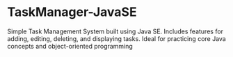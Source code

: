# TaskManager-JavaSE
Simple Task Management System built using Java SE. Includes features for adding, editing, deleting, and displaying tasks. Ideal for practicing core Java concepts and object-oriented programming
